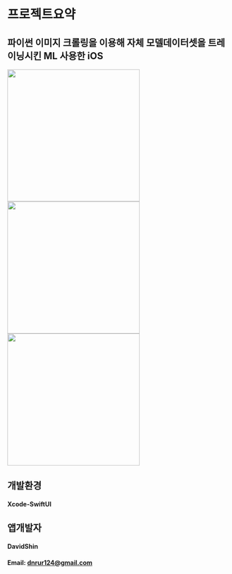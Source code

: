 
# 프로젝트요약
## 파이썬 이미지 크롤링을 이용해 자체 모델데이터셋을 트레이닝시킨 ML 사용한 iOS 

<div>
   <img src = "https://user-images.githubusercontent.com/82954337/228703138-26cc047d-26ee-498b-a0c1-492c7ceb3d8e.png" width="300" height="height 300">

   <img src = "https://user-images.githubusercontent.com/82954337/228703149-9bafdb84-0b1a-42cc-9dc1-23f9ab6adb52.png" width="300" height="height 300">

   <img src = "https://user-images.githubusercontent.com/82954337/228703155-67e53ace-a620-4e83-8a16-0f61b7a09d66.png" width="300" height="height 300">
</div>

## 개발환경
#### Xcode-SwiftUI


## 앱개발자
#### DavidShin
#### Email: dnrur124@gmail.com



